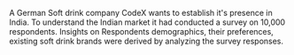 A German Soft drink company CodeX wants to establish it's presence in India. To understand the Indian market it had conducted a survey on 10,000 respondents. Insights on Respondents demographics, their preferences, existing soft drink brands were derived by analyzing the survey responses.
